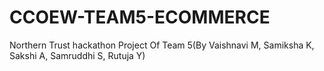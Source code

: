 # CCOEW-TEAM5-ECOMMERCE
Northern Trust hackathon Project Of Team 5(By Vaishnavi M, Samiksha K, Sakshi A, Samruddhi S, Rutuja Y)
